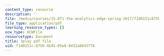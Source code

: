 ```yaml
---
content_type: resource
description: ''
file: /media/courses/15-071-the-analytics-edge-spring-2017/f1d0151c67564b4505e08432a8645778_fsF79kN9G28.pdf
file_type: application/pdf
learning_resource_types: []
ocw_type: OCWFile
resourcetype: Document
title: 3play pdf file
uid: f1d0151c-6756-4b45-05e0-8432a8645778
---
```


